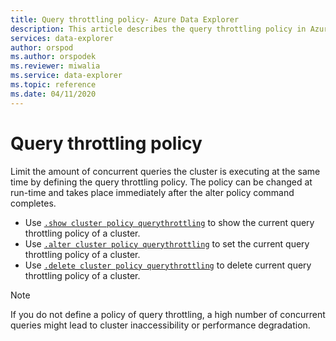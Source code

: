 ```yaml
---
title: Query throttling policy- Azure Data Explorer
description: This article describes the query throttling policy in Azure Data Explorer
services: data-explorer
author: orspod
ms.author: orspodek
ms.reviewer: miwalia
ms.service: data-explorer
ms.topic: reference
ms.date: 04/11/2020
---
```

# Query throttling policy

Limit the amount of concurrent queries the cluster is executing at the same time by defining the query throttling policy. The policy can be changed at run-time and takes place immediately after the alter policy command completes.

* Use [`.show cluster policy querythrottling`](query-throttling-policy-commands.md#show-cluster-policy-querythrottling) to show the current query throttling policy of a cluster.
* Use [`.alter cluster policy querythrottling`](query-throttling-policy-commands.md#alter-cluster-policy-querythrottling) to set the current query throttling policy of a cluster.
* Use [`.delete cluster policy querythrottling`](query-throttling-policy-commands.md#delete-cluster-policy-querythrottling) to delete current query throttling policy of a cluster.

> [!NOTE]
> If you do not define a policy of query throttling, a high number of concurrent queries might lead to cluster inaccessibility or performance degradation.
